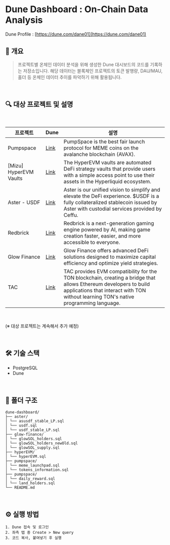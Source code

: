 # Dune Dashboard : On-Chain Data Analysis

Dune Profile : [https://dune.com/dane01](https://dune.com/dane01)
<br/>

## 📌 개요
> 프로젝트별 온체인 데이터 분석을 위해 생성한 Dune 대시보드의 코드를 기록하는 저장소입니다. 해당 데이터는 블록체인 프로젝트의 토큰 발행량, DAU/MAU, 홀더 등 온체인 데이터 추이를 파악하기 위해 활용됩니다.
<br/>

## 🔍 대상 프로젝트 및 설명

<br/>

| 프로젝트 | Dune | 설명 |
|------|---------|-------------|
| Pumpspace | [Link](https://dune.com/dane01/pumpspace) | PumpSpace is the best fair launch protocol for MEME coins on the avalanche blockchain (AVAX). |
| [Mizu] HyperEVM Vaults | [Link](https://dune.com/dane01/mizu-hyperevm-royco) | The HyperEVM vaults are automated DeFi strategy vaults that provide users with a simple access point to use their assets in the Hyperliquid ecosystem. |
| Aster - USDF | [Link](https://dune.com/dane01/aster-usdf) | Aster is our unified vision to simplify and elevate the DeFi experience. $USDF is a fully collateralized stablecoin issued by Aster with custodial services provided by Ceffu. |
| Redbrick | [Link](https://dune.com/dane01/redbrick) | Redbrick is a next-generation gaming engine powered by AI, making game creation faster, easier, and more accessible to everyone. |
| Glow Finance | [Link](https://dune.com/dane01/glow-finance) | Glow Finance offers advanced DeFi solutions designed to maximize capital efficiency and optimize yield strategies. |
| TAC | [Link](https://dune.com/dane01/tac-ecosystem-vault) | TAC provides EVM compatibility for the TON blockchain, creating a bridge that allows Ethereum developers to build applications that interact with TON without learning TON's native programming language. |
  
<br/>

(※ 대상 프로젝트는 계속해서 추가 예정)

<br/>

## 🛠️ 기술 스택
- PostgreSQL
- Dune
<br/>

## 📁 폴더 구조
```text
dune-dashboard/
├── aster/
│ └── asusdf_stable_LP.sql
│ └── usdf.sql
│ └── usdf_stable_LP.sql
├── glow-finance/
│ └── glowSOL_holders.sql
│ └── glowSOL_holders_newOld.sql
│ └── glowSOL_supply.sql
├── hyperEVM/
│ └── hyperEVM.sql
├── pumpspace/
│ └── meme_launchpad.sql
│ └── tokens_information.sql
├── pumpspace/
│ └── daily_reward.sql
│ └── land_holders.sql
└── README.md
```

<br/>

## ⚙️ 실행 방법
```text
1. Dune 접속 및 로그인
2. 좌측 탭 중 Create > New query
3. 코드 복사, 붙여넣기 후 실행
```

<br/>
